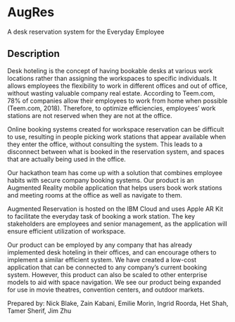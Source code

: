 # AugRes

A desk reservation system for the Everyday Employee

## Description

Desk hoteling is the concept of having bookable desks at various work locations rather than assigning the workspaces to specific individuals. It allows employees the flexibility to work in different offices and out of office, without wasting valuable company real estate. According to Teem.com, 78% of companies allow their employees to work from home when possible (Teem.com, 2018). Therefore, to optimize efficiencies, employees’ work stations are not reserved when they are not at the office. 

Online booking systems created for workspace reservation can be difficult to use, resulting in people picking work stations that appear available when they enter the office, without consulting the system. This leads to a disconnect between what is booked in the reservation system, and spaces that are actually being used in the office.

Our hackathon team has come up with a solution that combines employee habits with secure company booking systems. Our product is an Augmented Reality mobile application that helps users book work stations and meeting rooms at the office as well as navigate to them.

Augmented Reservation is hosted on the IBM Cloud and uses Apple AR Kit to facilitate the everyday task of booking a work station. The key stakeholders are employees and senior management, as the application will ensure efficient utilization of workspace.

Our product can be employed by any company that has already implemented desk hoteling in their offices, and can encourage others to implement a similar efficient system. We have created a low-cost application that can be connected to any company’s current booking system. However, this product can also be scaled to other enterprise models to aid with space navigation. We see our product being expanded for use in movie theatres, convention centers, and outdoor markets.

Prepared by: Nick Blake, Zain Kabani, Emilie Morin, Ingrid Roorda, Het Shah, Tamer Sherif, Jim Zhu

